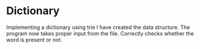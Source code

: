 # Dictionary
Implementing a dictionary using trie
I have created the data structure. The program now takes proper input from the file. Correctly checks whether the word is present or not.
